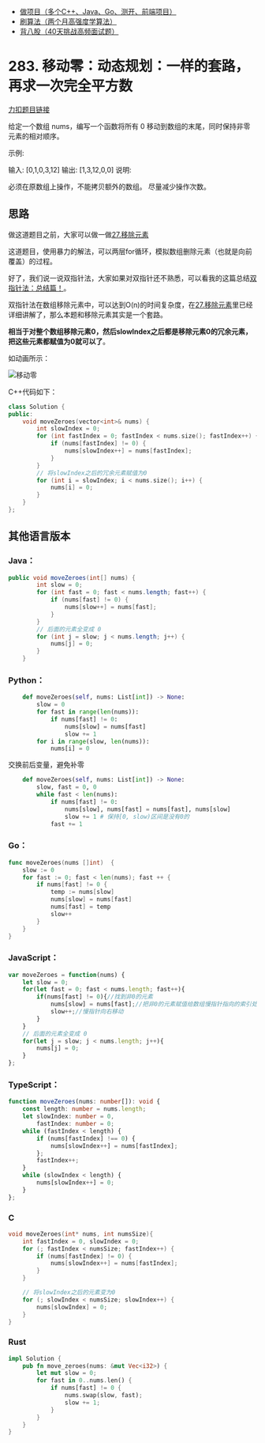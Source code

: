 * [做项目（多个C++、Java、Go、测开、前端项目）](https://www.programmercarl.com/other/kstar.html)
* [刷算法（两个月高强度学算法）](https://www.programmercarl.com/xunlian/xunlianying.html)
* [背八股（40天挑战高频面试题）](https://www.programmercarl.com/xunlian/bagu.html)

# 283. 移动零：动态规划：一样的套路，再求一次完全平方数

[力扣题目链接](https://leetcode.cn/problems/move-zeroes/)

给定一个数组 nums，编写一个函数将所有 0 移动到数组的末尾，同时保持非零元素的相对顺序。

示例:

输入: [0,1,0,3,12]
输出: [1,3,12,0,0]
说明:

必须在原数组上操作，不能拷贝额外的数组。
尽量减少操作次数。


## 思路

做这道题目之前，大家可以做一做[27.移除元素](https://programmercarl.com/0027.移除元素.html)

这道题目，使用暴力的解法，可以两层for循环，模拟数组删除元素（也就是向前覆盖）的过程。

好了，我们说一说双指针法，大家如果对双指针还不熟悉，可以看我的这篇总结[双指针法：总结篇！](https://programmercarl.com/双指针总结.html)。

双指针法在数组移除元素中，可以达到O(n)的时间复杂度，在[27.移除元素](https://programmercarl.com/0027.移除元素.html)里已经详细讲解了，那么本题和移除元素其实是一个套路。

**相当于对整个数组移除元素0，然后slowIndex之后都是移除元素0的冗余元素，把这些元素都赋值为0就可以了**。

如动画所示：

![移动零](https://file1.kamacoder.com/i/algo/283.%E7%A7%BB%E5%8A%A8%E9%9B%B6.gif)

C++代码如下：

```CPP
class Solution {
public:
    void moveZeroes(vector<int>& nums) {
        int slowIndex = 0;
        for (int fastIndex = 0; fastIndex < nums.size(); fastIndex++) {
            if (nums[fastIndex] != 0) {
                nums[slowIndex++] = nums[fastIndex];
            }
        }
        // 将slowIndex之后的冗余元素赋值为0
        for (int i = slowIndex; i < nums.size(); i++) {
            nums[i] = 0;
        }
    }
};
```

## 其他语言版本

### Java：

```java
public void moveZeroes(int[] nums) {
        int slow = 0;
        for (int fast = 0; fast < nums.length; fast++) {
            if (nums[fast] != 0) {
                nums[slow++] = nums[fast];
            }
        }
        // 后面的元素全变成 0
        for (int j = slow; j < nums.length; j++) {
            nums[j] = 0;
        }
    }
```

### Python：

```python
    def moveZeroes(self, nums: List[int]) -> None:
        slow = 0
        for fast in range(len(nums)):
            if nums[fast] != 0:
                nums[slow] = nums[fast]
                slow += 1
        for i in range(slow, len(nums)):
            nums[i] = 0
```
交换前后变量，避免补零
```python
    def moveZeroes(self, nums: List[int]) -> None:
        slow, fast = 0, 0
        while fast < len(nums):
            if nums[fast] != 0:
                nums[slow], nums[fast] = nums[fast], nums[slow]
                slow += 1 # 保持[0, slow)区间是没有0的
            fast += 1
```

### Go：

```go
func moveZeroes(nums []int)  {
    slow := 0
    for fast := 0; fast < len(nums); fast ++ {
        if nums[fast] != 0 {
            temp := nums[slow]
            nums[slow] = nums[fast]
            nums[fast] = temp
            slow++
        }
    }
}
```

### JavaScript：

```javascript
var moveZeroes = function(nums) {
    let slow = 0;
    for(let fast = 0; fast < nums.length; fast++){
        if(nums[fast] != 0){//找到非0的元素
            nums[slow] = nums[fast];//把非0的元素赋值给数组慢指针指向的索引处的值
            slow++;//慢指针向右移动
        }
    }
    // 后面的元素全变成 0
    for(let j = slow; j < nums.length; j++){
        nums[j] = 0;
    }
};
```

### TypeScript：

```typescript
function moveZeroes(nums: number[]): void {
    const length: number = nums.length;
    let slowIndex: number = 0,
        fastIndex: number = 0;
    while (fastIndex < length) {
        if (nums[fastIndex] !== 0) {
            nums[slowIndex++] = nums[fastIndex];
        };
        fastIndex++;
    }
    while (slowIndex < length) {
        nums[slowIndex++] = 0;
    }
};
```

### C

```c
void moveZeroes(int* nums, int numsSize){
    int fastIndex = 0, slowIndex = 0;
    for (; fastIndex < numsSize; fastIndex++) {
        if (nums[fastIndex] != 0) {
            nums[slowIndex++] = nums[fastIndex];
        }
    }

    // 将slowIndex之后的元素变为0
    for (; slowIndex < numsSize; slowIndex++) {
        nums[slowIndex] = 0;
    }
}
```

### Rust
```rust
impl Solution {
    pub fn move_zeroes(nums: &mut Vec<i32>) {
        let mut slow = 0;
        for fast in 0..nums.len() {
            if nums[fast] != 0 {
                nums.swap(slow, fast);
                slow += 1;
            }
        }
    }
}
```



